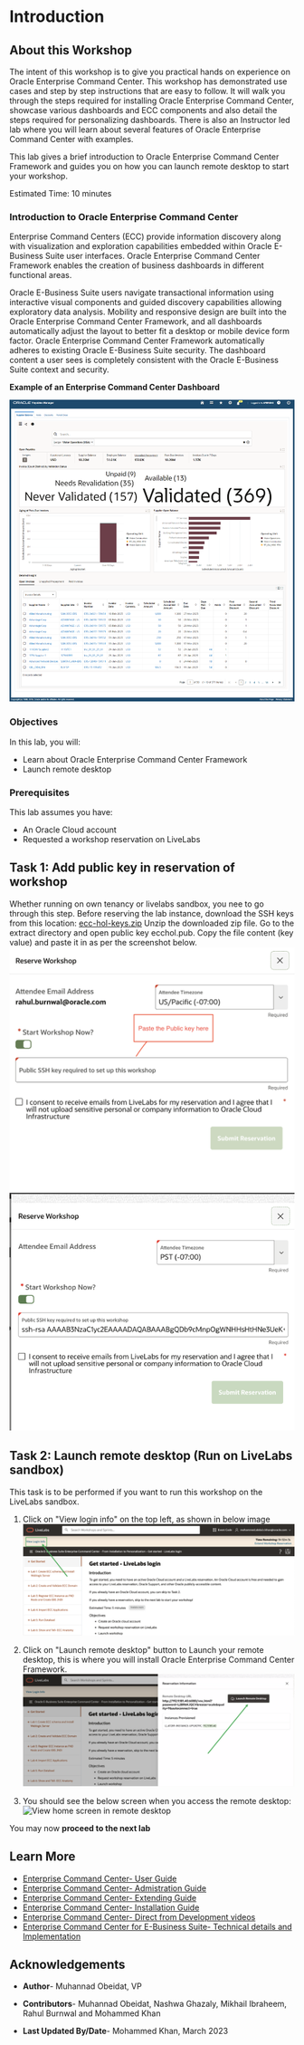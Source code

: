 # Introduction 

## About this Workshop

The intent of this workshop is to give you practical hands on experience on Oracle Enterprise Command Center. This workshop has demonstrated use cases and step by step instructions that are easy to follow. It will walk you through the steps required for installing Oracle Enterprise Command Center,  showcase various dashboards and ECC components and also detail the steps required for personalizing dashboards.
There is also an Instructor led lab where you will learn about several features of Oracle Enterprise Command Center with examples.

This lab gives a brief introduction to Oracle Enterprise Command Center Framework and guides you on how you can launch remote desktop to start your workshop.

Estimated Time: 10 minutes

### Introduction to Oracle Enterprise Command Center

Enterprise Command Centers (ECC) provide information discovery along with visualization and exploration capabilities embedded within Oracle E-Business Suite user interfaces. Oracle Enterprise Command Center Framework enables the creation of business dashboards in different functional areas.

Oracle E-Business Suite users navigate transactional information using interactive visual components and guided discovery capabilities allowing exploratory data analysis. Mobility and responsive design are built into the Oracle Enterprise Command Center Framework, and all dashboards automatically adjust the layout to better fit a desktop or mobile device form factor. Oracle Enterprise Command Center Framework automatically adheres to existing Oracle E-Business Suite security. The dashboard content a user sees is completely consistent with the Oracle E-Business Suite context and security. 

**Example of an Enterprise Command Center Dashboard**

![Example ECC Dashboard](../images/ebspage1.png "ECC Dashboard")


### Objectives
In this lab, you will:
* Learn about Oracle Enterprise Command Center Framework
* Launch remote desktop

### Prerequisites

This lab assumes you have:
* An Oracle Cloud account
* Requested a workshop reservation on LiveLabs

## Task 1: Add public key in reservation of workshop

Whether running on own tenancy or livelabs sandbox, you nee to go through this step. Before reserving the lab instance, download the SSH keys from this location: [ecc-hol-keys.zip](https://objectstorage.us-ashburn-1.oraclecloud.com/p/jyHA4nclWcTaekNIdpKPq3u2gsLb00v_1mmRKDIuOEsp--D6GJWS_tMrqGmb85R2/n/c4u04/b/livelabsfiles/o/labfiles/ecc-hol-keys.zip) 
Unzip the downloaded zip file.
Go to the extract directory and open public key ecchol.pub. Copy the file content (key value) and paste it in as per the screenshot below.
     ![Paste Public SSH key](../images/publicssh.png " ")
     ![Paste SSH keys](../images/paste-rssh.png " ")



## Task 2: Launch remote desktop (Run on LiveLabs sandbox)

This task is to be performed if you want to run this workshop on the LiveLabs sandbox.

1. Click on  "View login info" on the top left, as shown in below image
    ![Click on View login info](../images/viewlogininfo.png "View login info")

2. Click on "Launch remote desktop" button to Launch your remote desktop, this is where you will install Oracle Enterprise Command Center Framework.
    ![Launch remote desktop](../images/launchremote.png "Launch remote desktop")

3. You should see the below screen when you access the remote desktop:
    ![View home screen in remote desktop](../images/env.png "Home screen in remote desktop")



You may now **proceed to the next lab**

  
## Learn More
* [Enterprise Command Center- User Guide](https://docs.oracle.com/cd/E26401_01/doc.122/e22956/T27641T671922.htm)
* [Enterprise Command Center- Admistration Guide](https://docs.oracle.com/cd/E26401_01/doc.122/f34732/toc.htm)
* [Enterprise Command Center- Extending Guide](https://docs.oracle.com/cd/E26401_01/doc.122/f21671/T673609T673618.htm)
* [Enterprise Command Center- Installation Guide](https://support.oracle.com/epmos/faces/DocumentDisplay?_afrLoop=264801675930013&id=2495053.1&_afrWindowMode=0&_adf.ctrl-state=1c6rxqpyoj_102)
* [Enterprise Command Center- Direct from Development videos](https://learn.oracle.com/ols/course/ebs-enterprise-command-centers-direct-from-development/50662/60350)
* [Enterprise Command Center for E-Business Suite- Technical details and Implementation](https://mylearn.oracle.com/ou/component/-/117416)

## Acknowledgements

* **Author**- Muhannad Obeidat, VP

* **Contributors**-  Muhannad Obeidat, Nashwa Ghazaly, Mikhail Ibraheem, Rahul Burnwal and Mohammed Khan

* **Last Updated By/Date**- Mohammed Khan, March 2023

